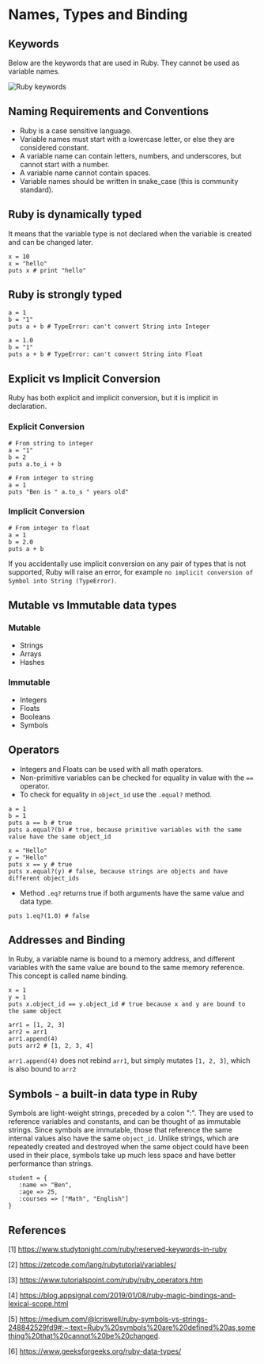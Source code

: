 # Names, Types and Binding

## Keywords

Below are the keywords that are used in Ruby. They cannot be used as variable names.

![Ruby keywords](https://res.cloudinary.com/dw5ii3leu/image/upload/v1646308700/Ruby%20is%20fun/keywords-ruby_deaect.png)

## Naming Requirements and Conventions

-  Ruby is a case sensitive language.
-  Variable names must start with a lowercase letter, or else they are considered constant.
-  A variable name can contain letters, numbers, and underscores, but cannot start with a number.
-  A variable name cannot contain spaces.
-  Variable names should be written in snake_case (this is community standard).

## Ruby is dynamically typed

It means that the variable type is not declared when the variable is created and can be changed later.

```
x = 10
x = "hello"
puts x # print "hello"
```

## Ruby is strongly typed

```
a = 1
b = "1"
puts a + b # TypeError: can't convert String into Integer

a = 1.0
b = "1"
puts a + b # TypeError: can't convert String into Float
```

## Explicit vs Implicit Conversion

Ruby has both explicit and implicit conversion, but it is implicit in declaration.

### Explicit Conversion

```
# From string to integer
a = "1"
b = 2
puts a.to_i + b

# From integer to string
a = 1
puts "Ben is " a.to_s " years old"
```

### Implicit Conversion

```
# From integer to float
a = 1
b = 2.0
puts a + b
```

If you accidentally use implicit conversion on any pair of types that is not supported, Ruby will raise an error, for example `no implicit conversion of Symbol into String (TypeError)`.

## Mutable vs Immutable data types

### Mutable

-  Strings
-  Arrays
-  Hashes

### Immutable

-  Integers
-  Floats
-  Booleans
-  Symbols

## Operators

-  Integers and Floats can be used with all math operators.
-  Non-primitive variables can be checked for equality in value with the `==` operator.
-  To check for equality in `object_id` use the `.equal?` method.

```
a = 1
b = 1
puts a == b # true
puts a.equal?(b) # true, because primitive variables with the same value have the same object_id

x = "Hello"
y = "Hello"
puts x == y # true
puts x.equal?(y) # false, because strings are objects and have different object_ids
```

-  Method `.eq?` returns true if both arguments have the same value and data type.

```
puts 1.eq?(1.0) # false
```

## Addresses and Binding

In Ruby, a variable name is bound to a memory address, and different variables with the same value are bound to the same memory reference. This concept is called name binding.

```
x = 1
y = 1
puts x.object_id == y.object_id # true because x and y are bound to the same object

arr1 = [1, 2, 3]
arr2 = arr1
arr1.append(4)
puts arr2 # [1, 2, 3, 4]
```

`arr1.append(4)` does not rebind `arr1`, but simply mutates `[1, 2, 3]`, which is also bound to `arr2`

## Symbols - a built-in data type in Ruby

Symbols are light-weight strings, preceded by a colon ":". They are used to reference variables and constants, and can be thought of as immutable strings. Since symbols are immutable, those that reference the same internal values also have the same `object_id`. Unlike strings, which are repeatedly created and destroyed when the same object could have been used in their place, symbols take up much less space and have better performance than strings.

```
student = {
   :name => "Ben",
   :age => 25,
   :courses => ["Math", "English"]
}
```

## References

[1] https://www.studytonight.com/ruby/reserved-keywords-in-ruby

[2] https://zetcode.com/lang/rubytutorial/variables/

[3] https://www.tutorialspoint.com/ruby/ruby_operators.htm

[4] https://blog.appsignal.com/2019/01/08/ruby-magic-bindings-and-lexical-scope.html

[5] https://medium.com/@lcriswell/ruby-symbols-vs-strings-248842529fd9#:~:text=Ruby%20symbols%20are%20defined%20as,something%20that%20cannot%20be%20changed.

[6] https://www.geeksforgeeks.org/ruby-data-types/

